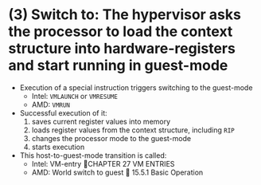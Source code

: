# (3) Switch to: The hypervisor asks the processor to load the context structure into hardware-registers and start running in guest-mode
- Execution of a special instruction triggers switching to the guest-mode
  - Intel: `VMLAUNCH` or `VMRESUME`
  - AMD: `VMRUN`
- Successful execution of it:
  1. saves current register values into memory
  2. loads register values from the context structure, including `RIP`
  3. changes the processor mode to the guest-mode
  4. starts execution
- This host-to-guest-mode transition is called:
  - Intel: VM-entry 📖CHAPTER 27 VM ENTRIES
  - AMD: World switch to guest 📖 15.5.1 Basic Operation